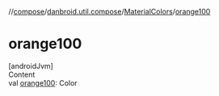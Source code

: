 //[compose](../../../index.md)/[danbroid.util.compose](../index.md)/[MaterialColors](index.md)/[orange100](orange100.md)



# orange100  
[androidJvm]  
Content  
val [orange100](orange100.md): Color  



